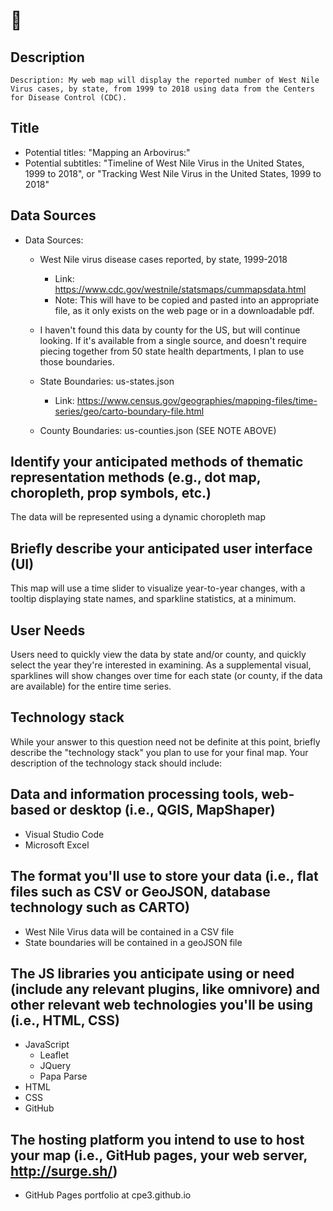 # 🚀

## Description
    Description: My web map will display the reported number of West Nile Virus cases, by state, from 1999 to 2018 using data from the Centers for Disease Control (CDC).	

## Title
* Potential titles: "Mapping an Arbovirus:"
* Potential subtitles: "Timeline of West Nile Virus in the United States, 1999 to 2018", or "Tracking West Nile Virus in the United States, 1999 to 2018"

## Data Sources
			
* Data Sources: 
    * West Nile virus disease cases reported, by state, 1999-2018
        * Link: https://www.cdc.gov/westnile/statsmaps/cummapsdata.html
        * Note: This will have to be copied and pasted into an appropriate file, as it only exists on the web page or in a downloadable pdf.	
    * I haven't found this data by county for the US, but will continue looking. If it's available from a single source, and doesn't require piecing together from 50 state health departments, I plan to use those boundaries.				

    * State Boundaries: us-states.json
        * Link: https://www.census.gov/geographies/mapping-files/time-series/geo/carto-boundary-file.html
    * County Boundaries: us-counties.json (SEE NOTE ABOVE)



## Identify your anticipated methods of thematic representation methods (e.g., dot map, choropleth, prop symbols, etc.)
The data will be represented using a dynamic choropleth map


## Briefly describe your anticipated user interface (UI)
This map will use a time slider to visualize year-to-year changes, with a tooltip displaying state names, and sparkline statistics, at a minimum.


## User Needs
Users need to quickly view the data by state and/or county, and quickly select the year they're interested in examining. As a supplemental visual, sparklines will show changes over time for each state (or county, if the data are available) for the entire time series.


## Technology stack

While your answer to this question need not be definite at this point, briefly describe the "technology stack" you plan to use for your final map. Your description of the technology stack should include:

## Data and information processing tools, web-based or desktop (i.e., QGIS, MapShaper)
* Visual Studio Code
* Microsoft Excel

## The format you'll use to store your data (i.e., flat files such as CSV or GeoJSON, database technology such as CARTO)
* West Nile Virus data will be contained in a CSV file
* State boundaries will be contained in a geoJSON file 

## The JS libraries you anticipate using or need (include any relevant plugins, like omnivore) and other relevant web technologies you'll be using (i.e., HTML, CSS)

* JavaScript
    * Leaflet
    * JQuery
    * Papa Parse 
* HTML
* CSS
* GitHub

## The hosting platform you intend to use to host your map (i.e., GitHub pages, your web server, http://surge.sh/)
* GitHub Pages portfolio at cpe3.github.io







